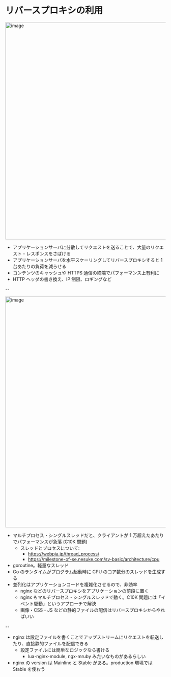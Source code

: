 # リバースプロキシの利用

<img width="680" alt="image" src="https://user-images.githubusercontent.com/54347899/178128027-3ac8d596-1ddd-459d-8f80-9bd7a11c026f.png">

- アプリケーションサーバに分散してリクエストを送ることで、大量のリクエスト・レスポンスをさばける
- アプリケーションサーバを水平スケーリングしてリバースプロキシすると 1 台あたりの負荷を減らせる
- コンテンツのキャッシュや HTTPS 通信の終端でパフォーマンス上有利に
- HTTP ヘッダの書き換え、IP 制限、ロギングなど

--

<img width="723" alt="image" src="https://user-images.githubusercontent.com/54347899/178128266-b7d0f015-dd53-47ce-b01b-e39d1f38a317.png">

- マルチプロセス・シングルスレッドだと、クライアントが 1 万超えたあたりでパフォーマンスが急落 (C10K 問題)
  - スレッドとプロセスについて:
    - https://webpia.jp/thread_process/
    - https://milestone-of-se.nesuke.com/sv-basic/architecture/cpu
- goroutine。軽量なスレッド
- Go のランタイムがプログラム起動時に CPU のコア数分のスレッドを生成する
- 並列化はアプリケーションコードを複雑化させるので、非効率
  - nginx などのリバースプロキシをアプリケーションの前段に置く
  - nginx もマルチプロセス・シングルスレッドで動く。C10K 問題には「イベント駆動」というアプローチで解決
  - 画像・CSS・JS などの静的ファイルの配信はリバースプロキシからやればいい

--

- nginx は設定ファイルを書くことでアップストリームにリクエストを転送したり、直接静的ファイルを配信できる
  - 設定ファイルには簡単なロジックなら書ける
    - lua-nginx-module, ngx-mruby みたいなものがあるらしい
- nginx の version は Mainline と Stable がある。production 環境では Stable を使おう

<!-- 6-3 の途中まで -->
